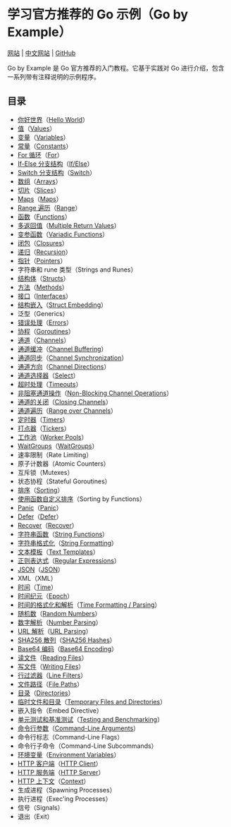 # 学习官方推荐的 Go 示例（Go by Example）<!-- omit in toc -->

[网站](https://gobyexample.com) | [中文网站](https://gobyexample-cn.github.io/) | [GitHub](https://github.com/mmcgrana/gobyexample)

Go by Example 是 Go 官方推荐的入门教程。它基于实践对 Go 进行介绍，包含一系列带有注释说明的示例程序。

## 目录<!-- omit in toc -->

- [你好世界](./examples/1.Hello-World.md)（[Hello World](https://gobyexample.com/hello-world)）
- [值](./examples/2.Values.md)（[Values](https://gobyexample.com/values)）
- [变量](./examples/3.Variables.md)（[Variables](https://gobyexample.com/variables)）
- [常量](./examples/4.Constants.md)（[Constants](https://gobyexample.com/constants)）
- [For 循环](./examples/5.For.md)（[For](https://gobyexample.com/for)）
- [If-Else 分支结构](./examples/6.If-Else.md)（[If/Else](https://gobyexample.com/if-else)）
- [Switch 分支结构](./examples/7.Switch.md)（[Switch](https://gobyexample.com/switch)）
- [数组](./examples/8.Arrays.md)（[Arrays](https://gobyexample.com/arrays)）
- [切片](./examples/9.Slices.md)（[Slices](https://gobyexample.com/slices)）
- [Maps](./examples/10.Maps.md)（[Maps](https://gobyexample.com/maps)）
- [Range 遍历](./examples/11.Range.md)（[Range](https://gobyexample.com/range)）
- [函数](./examples/12.Functions.md)（[Functions](https://gobyexample.com/functions)）
- [多返回值](./examples/13.Multiple-Return-Values.md)（[Multiple Return Values](https://gobyexample.com/multiple-return-values)）
- [变参函数](./examples//14.Variadic-Functions.md)（[Variadic Functions](https://gobyexample.com/variadic-functions)）
- [闭包](./examples/15.Closures.md)（[Closures](https://gobyexample.com/closures)）
- [递归](./examples/16.Recursion.md)（[Recursion](https://gobyexample.com/recursion)）
- [指针](./examples/17.Pointers.md)（[Pointers](https://gobyexample.com/pointers)）
- 字符串和 rune 类型（Strings and Runes）
- [结构体](./examples/19.Structs.md)（[Structs](https://gobyexample.com/structs)）
- [方法](./examples/20.Methods.md)（[Methods](https://gobyexample.com/methods)）
- [接口](./examples/21.Interfaces.md)（[Interfaces](https://gobyexample.com/interfaces)）
- [结构嵌入](./examples/22.Struct-Embedding.md)（[Struct Embedding](https://gobyexample.com/struct-embedding)）
- 泛型（Generics）
- [错误处理](./examples/24.Errors.md)（[Errors](https://gobyexample.com/errors)）
- [协程](./examples/25.Goroutines.md)（[Goroutines](https://gobyexample.com/goroutines)）
- [通道](./examples/26.Channels.md)（[Channels](https://gobyexample.com/channels)）
- [通道缓冲](./examples/27.Channel-Buffering.md)（[Channel Buffering](https://gobyexample.com/channel-buffering)）
- [通道同步](./examples/28.Channel-Synchronization.md)（[Channel Synchronization](https://gobyexample.com/channel-synchronization)）
- [通道方向](./examples/29.Channel-Directions.md)（[Channel Directions](https://gobyexample.com/channel-directions)）
- [通道选择器](./examples/30.Select.md)（[Select](https://gobyexample.com/select)）
- [超时处理](./examples/31.Timeouts.md)（[Timeouts](https://gobyexample.com/timeouts)）
- [非阻塞通道操作](./examples/32.Non-Blocking-Channel-Operations.md)（[Non-Blocking Channel Operations](https://gobyexample.com/non-blocking-channel-operations)）
- [通道的关闭](./examples/33.Closing-Channels.md)（[Closing Channels](https://gobyexample.com/closing-channels)）
- [通道遍历](./examples/34.Range-over-Channels.md)（[Range over Channels](https://gobyexample.com/range-over-channels)）
- [定时器](./examples/35.Timers.md)（[Timers](https://gobyexample.com/timers)）
- [打点器](./examples/36.Tickers.md)（[Tickers](https://gobyexample.com/tickers)）
- [工作池](./examples/37.Worker-Pools.md)（[Worker Pools](https://gobyexample.com/worker-pools)）
- [WaitGroups](./examples/38.WaitGroups.md)（[WaitGroups](https://gobyexample.com/waitgroups)）
- 速率限制（Rate Limiting）
- 原子计数器（Atomic Counters）
- 互斥锁（Mutexes）
- 状态协程（Stateful Goroutines）
- [排序](./examples/43.Sorting.md)（[Sorting](https://gobyexample.com/sorting)）
- [使用函数自定义排序](./examples/44.Sorting-by-Functions.md)（Sorting by Functions）
- [Panic](./examples/45.Panic.md)（[Panic](https://gobyexample.com/panic)）
- [Defer](./examples/46.Defer.md)（[Defer](https://gobyexample.com/defer)）
- [Recover](./examples/47.Recover.md)（[Recover](https://gobyexample.com/recover)）
- [字符串函数](./examples/48.String-Functions.md)（[String Functions](https://gobyexample.com/string-functions)）
- [字符串格式化](./examples/49.String-Formatting.md)（[String Formatting](https://gobyexample.com/string-formatting)）
- [文本模板](./examples/50.Text-Templates.md)（[Text Templates](https://gobyexample.com/text-templates)）
- [正则表达式](./examples/51.Regular-Expressions.md)（[Regular Expressions](https://gobyexample.com/regular-expressions)）
- [JSON](./examples/52.JSON.md)（[JSON](https://gobyexample.com/json)）
- XML（XML）
- [时间](./examples/53.Time.md)（[Time](https://gobyexample.com/time)）
- [时间纪元](./examples/54.Epoch.md)（[Epoch](https://gobyexample.com/epoch)）
- [时间的格式化和解析](./examples/55.Time-Formatting-Parsing.md)（[Time Formatting / Parsing](https://gobyexample.com/time-formatting-parsing)）
- [随机数](./examples/56.Random-Numbers.md)（[Random Numbers](https://gobyexample.com/random-numbers)）
- [数字解析](./examples/57.Number-Parsing.md)（[Number Parsing](https://gobyexample.com/number-parsing)）
- [URL 解析](./examples/58.URL-Parsing.md)（[URL Parsing](https://gobyexample.com/url-parsing)）
- [SHA256 散列](./examples/59.SHA256-Hashes.md)（[SHA256 Hashes](https://gobyexample.com/sha256-hashes)）
- [Base64 编码](./examples/60.Base64-Encoding.md)（[Base64 Encoding](https://gobyexample.com/base64-encoding)）
- [读文件](./examples/61.Reading-Files.md)（[Reading Files](https://gobyexample.com/reading-files)）
- [写文件](./examples/62.Writing-Files.md)（[Writing Files](https://gobyexample.com/writing-files)）
- [行过滤器](./examples/63.Line-Filters.md)（[Line Filters](https://gobyexample.com/line-filters)）
- [文件路径](./examples/64.File-Paths.md)（[File Paths](https://gobyexample.com/file-paths)）
- [目录](./examples/65.Directories.md)（[Directories](https://gobyexample.com/directories)）
- [临时文件和目录](./examples/66.Temporary-Files-and-Directories.md)（[Temporary Files and Directories](https://gobyexample.com/temporary-files-and-directories)）
- 嵌入指令（Embed Directive）
- [单元测试和基准测试](./examples/68.Testing-and-Benchmarking.md)（[Testing and Benchmarking](https://gobyexample.com/testing-and-benchmarking)）
- [命令行参数](./examples/69.Command-Line-Arguments.md)（[Command-Line Arguments](https://gobyexample.com/command-line-arguments)）
- 命令行标志（Command-Line Flags）
- 命令行子命令（Command-Line Subcommands）
- [环境变量](./examples/72.Environment-Variables.md)（[Environment Variables](https://gobyexample.com/environment-variables)）
- [HTTP 客户端](./examples/73.HTTP-Client.md)（[HTTP Client](https://gobyexample.com/http-client)）
- [HTTP 服务端](./examples/74.HTTP-Server.md)（[HTTP Server](https://gobyexample.com/http-server)）
- [HTTP 上下文](./examples/75.Context.md)（[Context](https://gobyexample.com/context)）
- 生成进程（Spawning Processes）
- 执行进程（Exec'ing Processes）
- 信号（Signals）
- 退出（Exit）

